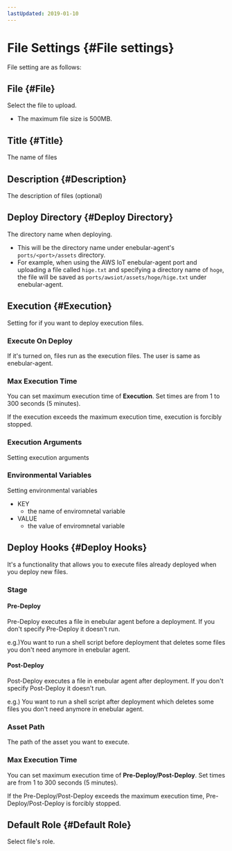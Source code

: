 ```yaml
---
lastUpdated: 2019-01-10
---
```


# File Settings {#File settings}

File setting are as follows:

## File {#File}

Select the file to upload.

- The maximum file size is 500MB.

## Title {#Title}

The name of files

## Description {#Description}

The description of files (optional)

## Deploy Directory {#Deploy Directory}

The directory name when deploying.

- This will be the directory name under enebular-agent's `ports/<port>/assets` directory. 
- For example, when using the AWS IoT enebular-agent port and uploading a file called `hige.txt` and specifying a directory name of `hoge`, the file will be saved as `ports/awsiot/assets/hoge/hige.txt` under enebular-agent.

## Execution {#Execution}

Setting for if you want to deploy execution files.

### Execute On Deploy

If it's turned on, files run as the execution files.
The user is same as enebular-agent. 

### Max Execution Time

You can set maximum execution time of **Execution**.
Set times are from 1 to 300 seconds (5 minutes).

If the execution exceeds the maximum execution time, execution is forcibly stopped.

### Execution Arguments

Setting execution arguments

### Environmental Variables

Setting environmental variables

- KEY
    - the name of enviromnetal variable
- VALUE
    - the value of enviromnetal variable

## Deploy Hooks {#Deploy Hooks}

It's a functionality that allows you to execute files already deployed when you deploy new files.

### Stage

#### Pre-Deploy

Pre-Deploy executes a file in enebular agent before a deployment.
If you don't specify Pre-Deploy it doesn't run.

e.g.)You want to run a shell script before deployment that deletes some files you don't need anymore in enebular agent.

#### Post-Deploy

Post-Deploy executes a file in enebular agent after deployment.
If you don't specify Post-Deploy it doesn't run.

e.g.) You want to run a shell script after deployment which deletes some files you don't need anymore in enebular agent.

### Asset Path

The path of the asset you want to execute.

### Max Execution Time

You can set maximum execution time of **Pre-Deploy/Post-Deploy**.
Set times are from 1 to 300 seconds (5 minutes).

If the Pre-Deploy/Post-Deploy exceeds the maximum execution time, Pre-Deploy/Post-Deploy is forcibly stopped.

## Default Role {#Default Role}

Select file's role.

